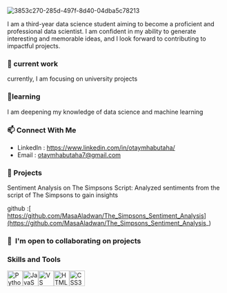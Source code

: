 ![3853c270-285d-497f-8d40-04dba5c78213](https://github.com/Otaymh/Otaymh/assets/142498123/da3cbc75-0633-48a1-a39f-6b58181dca07)


 I am a third-year data science student aiming to become a proficient and professional data scientist. I am confident in my ability to generate interesting and memorable ideas, and I look forward to contributing to impactful projects.
 

 ### 🔭 current work
 currently, I am focusing on university projects

 
 ### 🌱learning
 I am deepening my knowledge of data science and machine learning

 
 ### 📫 Connect With Me
 - LinkedIn : https://www.linkedin.com/in/otaymhabutaha/
 - Email : [otaymhabutaha7@gmail.com](mailto:otaymhabutaha7@gmail.com)





### 📂 Projects 

Sentiment Analysis on The Simpsons Script: Analyzed sentiments from the script of The Simpsons to gain insights

github :[ https://github.com/MasaAladwan/The_Simpsons_Sentiment_Analysis](https://github.com/MasaAladwan/The_Simpsons_Sentiment_Analysis_)

### 🤝  I'm open to collaborating on projects




### Skills and Tools 

<p align="left">
<a href="https://www.python.org/" target="_blank" rel="noreferrer"><img src="https://raw.githubusercontent.com/danielcranney/readme-generator/main/public/icons/skills/python-colored.svg" width="36" height="36" alt="Python" /></a><a href="https://developer.mozilla.org/en-US/docs/Web/JavaScript" target="_blank" rel="noreferrer"><img src="https://raw.githubusercontent.com/danielcranney/readme-generator/main/public/icons/skills/javascript-colored.svg" width="36" height="36" alt="JavaScript" /></a><a href="https://code.visualstudio.com/" target="_blank" rel="noreferrer"><img src="https://raw.githubusercontent.com/danielcranney/readme-generator/main/public/icons/skills/visualstudiocode.svg" width="36" height="36" alt="VS Code" /></a><a href="https://developer.mozilla.org/en-US/docs/Glossary/HTML5" target="_blank" rel="noreferrer"><img src="https://raw.githubusercontent.com/danielcranney/readme-generator/main/public/icons/skills/html5-colored.svg" width="36" height="36" alt="HTML5" /></a><a href="https://www.w3.org/TR/CSS/#css" target="_blank" rel="noreferrer"><img src="https://raw.githubusercontent.com/danielcranney/readme-generator/main/public/icons/skills/css3-colored.svg" width="36" height="36" alt="CSS3" /></a>
</p>

